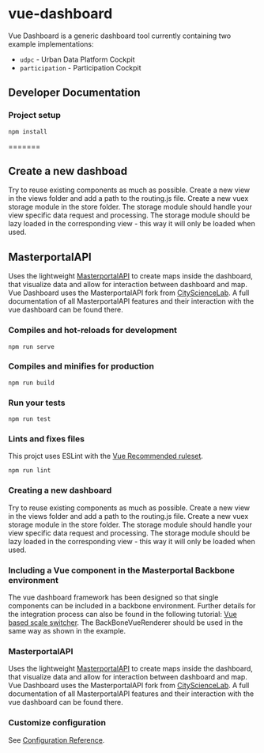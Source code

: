 # vue-dashboard

Vue Dashboard is a generic dashboard tool currently containing two example implementations:
- `udpc` - Urban Data Platform Cockpit
- `participation` - Participation Cockpit

## Developer Documentation

### Project setup

```
npm install
```

=======
## Create a new dashboad

Try to reuse existing components as much as possible.
Create a new view in the views folder and add a path to the routing.js file.
Create a new vuex storage module in the store folder.
The storage module should handle your view specific data request and processing.
The storage module should be lazy loaded in the corresponding view - this way it will only be loaded when used.

## MasterportalAPI

Uses the lightweight [MasterportalAPI](https://bitbucket.org/geowerkstatt-hamburg/masterportalapi.git) to create maps inside the dashboard, that visualize data and allow for interaction between dashboard and map.
Vue Dashboard uses the MasterportalAPI fork from [CityScienceLab](https://bitbucket.org/dasc3290/masterportalapi-csl.git).
A full documentation of all MasterportalAPI features and their interaction with the vue dashboard can be found there.

### Compiles and hot-reloads for development
```
npm run serve
```

### Compiles and minifies for production
```
npm run build
```

### Run your tests
```
npm run test
```

### Lints and fixes files

This projct uses ESLint with the [Vue Recommended ruleset](https://eslint.vuejs.org/rules/#priority-c-recommended-minimizing-arbitrary-choices-and-cognitive-overhead-for-vue-js-2-x).

```
npm run lint
```

### Creating a new dashboard

Try to reuse existing components as much as possible.
Create a new view in the views folder and add a path to the routing.js file.
Create a new vuex storage module in the store folder.
The storage module should handle your view specific data request and processing.
The storage module should be lazy loaded in the corresponding view - this way it will only be loaded when used.

### Including a Vue component in the Masterportal Backbone environment

The vue dashboard framework has been designed so that single components can be included in a backbone environment.
Further details for the integration process can also be found in the following tutorial:
[Vue based scale switcher](https://bitbucket.org/illD/masterportal-vue/src/dev/doc/03_tutorial_vue_module_scale_switcher.md).
The BackBoneVueRenderer should be used in the same way as shown in the example.

### MasterportalAPI

Uses the lightweight [MasterportalAPI](https://bitbucket.org/geowerkstatt-hamburg/masterportalapi.git) to create maps inside the dashboard, that visualize data and allow for interaction between dashboard and map.
Vue Dashboard uses the MasterportalAPI fork from [CityScienceLab](https://bitbucket.org/dasc3290/masterportalapi-csl.git).
A full documentation of all MasterportalAPI features and their interaction with the vue dashboard can be found there.

### Customize configuration
See [Configuration Reference](https://cli.vuejs.org/config/).
